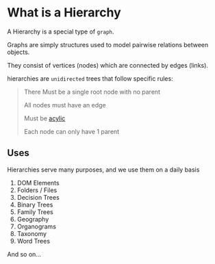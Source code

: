 # What is a Hierarchy

A Hierarchy is a special type of `graph`.

Graphs are simply structures used to model pairwise relations between objects.

They consist of vertices (nodes) which are connected by edges (links).

hierarchies are `unidirected` trees that follow specific rules:

> There Must be a single root node with no parent
>
> All nodes must have an edge
>
> Must be [acylic](https://www.youtube.com/watch?v=Y4hlrkidWQo)
>
> Each node can only have 1 parent

## Uses

Hierarchies serve many purposes, and we use them on a daily basis

1. DOM Elements
1. Folders / Files
1. Decision Trees
1. Binary Trees
1. Family Trees
1. Geography
1. Organograms
1. Taxonomy
1. Word Trees

And so on...
